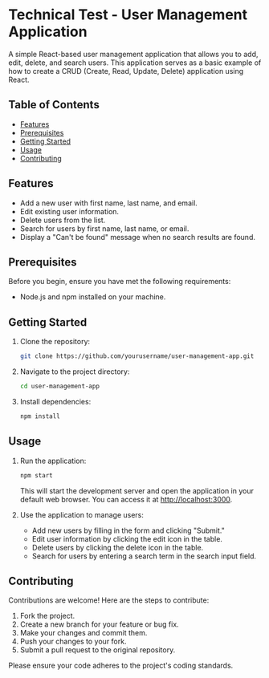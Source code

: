 # Technical Test - User Management Application

A simple React-based user management application that allows you to add, edit, delete, and search users. This application serves as a basic example of how to create a CRUD (Create, Read, Update, Delete) application using React.

## Table of Contents

- [Features](#features)
- [Prerequisites](#prerequisites)
- [Getting Started](#getting-started)
- [Usage](#usage)
- [Contributing](#contributing)

## Features

- Add a new user with first name, last name, and email.
- Edit existing user information.
- Delete users from the list.
- Search for users by first name, last name, or email.
- Display a "Can't be found" message when no search results are found.

## Prerequisites

Before you begin, ensure you have met the following requirements:

- Node.js and npm installed on your machine.

## Getting Started

1. Clone the repository:

   ```bash
   git clone https://github.com/yourusername/user-management-app.git
   ```

2. Navigate to the project directory:

    ```bash
    cd user-management-app
    ```

3. Install dependencies:

    ```bash
    npm install
    ```

## Usage

1. Run the application:

    ```bash
    npm start
    ```

    This will start the development server and open the application in your default web browser. You can access it at <http://localhost:3000>.

2. Use the application to manage users:

    - Add new users by filling in the form and clicking "Submit."
    - Edit user information by clicking the edit icon in the table.
    - Delete users by clicking the delete icon in the table.
    - Search for users by entering a search term in the search input field.

## Contributing

Contributions are welcome! Here are the steps to contribute:

1. Fork the project.
2. Create a new branch for your feature or bug fix.
3. Make your changes and commit them.
4. Push your changes to your fork.
5. Submit a pull request to the original repository.

Please ensure your code adheres to the project's coding standards.
